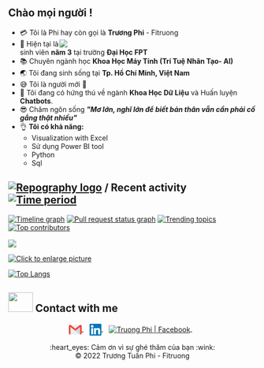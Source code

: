 ## Chào mọi người ! 
- :credit_card: Tôi là Phi hay còn gọi là **Trương Phi** - Fitruong <img src="https://i.pinimg.com/236x/5a/83/e6/5a83e6a26f0ecffe23903d40877a77af.jpg" width="400" align="right"/>
- :school: Hiện tại là sinh viên **năm 3** tại trường **Đại Học FPT**
- :books: Chuyên ngành học **Khoa Học Máy Tính (Trí Tuệ Nhân Tạo- AI)**
- :earth_asia: Tôi đang sinh sống tại **Tp. Hồ Chí Minh, Việt Nam**
- :sweat_smile: Tôi là người mới :penguin:
- :monocle_face: Tôi đang có hứng thú về ngành **Khoa Học Dữ Liệu** và Huấn luyện **Chatbots**.
- :sunglasses: Châm ngôn sống ***"Mơ lớn, nghĩ lớn để biết bản thân vẫn cần phải cố gắng thật nhiều"*** 
- :ok_hand: **Tôi có khả năng:**
  + Visualization with Excel 
  + Sử dụng Power BI tool  
  + Python 
  + Sql      

## [![Repography logo](https://images.repography.com/logo.svg)](https://repography.com) / Recent activity [![Time period](https://images.repography.com/30411918/Fitruong02/Fitruong02/recent-activity/ee4a5de891f49d4d2e45add70dcdeafb_badge.svg)](https://repography.com)
[![**Timeline graph**](https://images.repography.com/30411918/Fitruong02/Fitruong02/recent-activity/ee4a5de891f49d4d2e45add70dcdeafb_timeline.svg)](https://github.com/Fitruong02/Fitruong02/commits)
[![**Pull request status graph**](https://images.repography.com/30411918/Fitruong02/Fitruong02/recent-activity/ee4a5de891f49d4d2e45add70dcdeafb_prs.svg)](https://github.com/Fitruong02/Fitruong02/pulls)
[![**Trending topics**](https://images.repography.com/30411918/Fitruong02/Fitruong02/recent-activity/ee4a5de891f49d4d2e45add70dcdeafb_words.svg)](https://github.com/Fitruong02/Fitruong02/commits)
[![**Top contributors**](https://images.repography.com/30411918/Fitruong02/Fitruong02/recent-activity/ee4a5de891f49d4d2e45add70dcdeafb_users.svg)](https://github.com/Fitruong02/Fitruong02/graphs/contributors)

<img src="https://activity-graph.herokuapp.com/graph?username=Fitruong02&custom_title=Fitruong%27s%20Contributions%20Graph&title_color=000000&bg_color=FAFAFA&line=30C5FF&fbclid=IwAR26VW_EvYcOfgHoYNgE84Wu9oSRRue4rFvw8VzJe6FPHFVprmVygP3O9kE" width="827" align="center"/>

<a href="https://drive.google.com/uc?export=view&id=1UaEsF__Y70nHGDxxUyCSFi-z76cIXzMC"><img src="https://drive.google.com/uc?export=view&id=1UaEsF__Y70nHGDxxUyCSFi-z76cIXzMC" style="width: 830px; max-width: 100%; height: auto" title="Click to enlarge picture" />


[![Top Langs](https://github-readme-stats.vercel.app/api/top-langs/?username=Fitruong02)](https://github.com/Fitruong02/github-readme-stats) 

## <img src='https://cdn-icons-png.flaticon.com/512/202/202770.png' width="50px" height="40px"> Contact with me
<p align="center">
  <a href="mailto:fitruong02.work@gmail.com" >
    <img align="center" alt="Trương Tuấn Phi | Gmail" width="26px" src="https://github.com/SatYu26/SatYu26/blob/master/Assets/Gmail.svg" />
  </a> &nbsp;&nbsp;
  
  <a href="https://www.linkedin.com/in/tr%C6%B0%C6%A1ng-tu%E1%BA%A5n-phi-4787a9234/" target="_blank">
    <img align="center" alt="Trương Tuấn Phi | Linkedin" width="24px" src="https://github.com/SatYu26/SatYu26/blob/master/Assets/Linkedin.svg" />
  </a> &nbsp;&nbsp;
  
  <a href="https://www.facebook.com/fitruong02/" target="_blank">
      <img align="center" alt="Truong Phi | Facebook" width="24px" src="https://upload.wikimedia.org/wikipedia/en/thumb/0/04/Facebook_f_logo_%282021%29.svg/100px-Facebook_f_logo_%282021%29.svg.png" />
  </a> &nbsp;&nbsp;

<div align="center">
  :heart_eyes: Cảm ơn vì sự ghé thăm của bạn :wink: <br/>
  &copy; 2022 Trương Tuấn Phi - Fitruong
</div>
